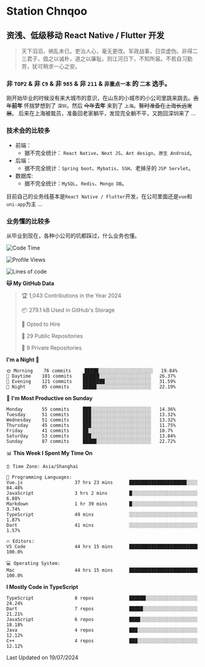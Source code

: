 # Station Chnqoo

## 资浅、低级移动 React Native / Flutter 开发

> 天下滔滔，祸乱未已。吏治人心，毫无更改。军政战事，日崇虚伪。非得二三君子，倡之以诚朴，道之以廉耻。则江河日下，不知所届。不若自习勤劳，犹可稍求一心之安。

### 非 `TOP2` & 非 `C9` & 非 `985` & 非 `211` & `非重点一本` 的 `二本` 选手。

刚开始毕业的时候没有来大城市的意识，在山东的小城市的小公司里跳来跳去。~~去年~~**前年** 怀揣梦想到了 `深圳`，然后 ~~今年~~**去年** 来到了 `上海`。~~暂时准备在上海长远发展~~。
后来在上海被裁员，准备回老家躺平，发现完全躺不平，又跑回深圳来了 ...

### 技术会的比较多

- 前端：
  - 据不完全统计： `React Native`、`Next JS`、`Ant design`、`原生 Android`。
- 后端：
  - 据不完全统计：`Spring boot`、`Mybatis`、`SSH`、老掉牙的 `JSP Servlet`。
- 数据库:
  - 据不完全统计：`MySQL`、`Redis`、`Mongo DB`。

目前自己的业务线基本是`React Native / Flutter`开发，在公司里面还是`vue`和`uni-app`为主 ...

### 业务懂的比较多

从毕业到现在，各种小公司的坑都踩过，什么业务也懂。

<!--START_SECTION:waka-->
![Code Time](http://img.shields.io/badge/Code%20Time-5%2C578%20hrs%202%20mins-blue)

![Profile Views](http://img.shields.io/badge/Profile%20Views-0-blue)

![Lines of code](https://img.shields.io/badge/From%20Hello%20World%20I%27ve%20Written-265%20Thousand%20lines%20of%20code-blue)

**🐱 My GitHub Data** 

> 🏆 1,043 Contributions in the Year 2024
 > 
> 📦 279.1 kB Used in GitHub's Storage 
 > 
> 💼 Opted to Hire
 > 
> 📜 29 Public Repositories 
 > 
> 🔑 9 Private Repositories  
 > 
**I'm a Night 🦉** 

```text
🌞 Morning    76 commits     █████░░░░░░░░░░░░░░░░░░░░   19.84% 
🌆 Daytime    101 commits    ██████░░░░░░░░░░░░░░░░░░░   26.37% 
🌃 Evening    121 commits    ████████░░░░░░░░░░░░░░░░░   31.59% 
🌙 Night      85 commits     █████░░░░░░░░░░░░░░░░░░░░   22.19%

```
📅 **I'm Most Productive on Sunday** 

```text
Monday       55 commits     ███░░░░░░░░░░░░░░░░░░░░░░   14.36% 
Tuesday      51 commits     ███░░░░░░░░░░░░░░░░░░░░░░   13.32% 
Wednesday    51 commits     ███░░░░░░░░░░░░░░░░░░░░░░   13.32% 
Thursday     45 commits     ███░░░░░░░░░░░░░░░░░░░░░░   11.75% 
Friday       41 commits     ██░░░░░░░░░░░░░░░░░░░░░░░   10.7% 
Saturday     53 commits     ███░░░░░░░░░░░░░░░░░░░░░░   13.84% 
Sunday       87 commits     █████░░░░░░░░░░░░░░░░░░░░   22.72%

```


📊 **This Week I Spent My Time On** 

```text
⌚︎ Time Zone: Asia/Shanghai

💬 Programming Languages: 
Vue.js                   37 hrs 23 mins      █████████████████████░░░░   84.48% 
JavaScript               3 hrs 2 mins        █░░░░░░░░░░░░░░░░░░░░░░░░   6.88% 
Markdown                 1 hr 39 mins        █░░░░░░░░░░░░░░░░░░░░░░░░   3.74% 
TypeScript               49 mins             ░░░░░░░░░░░░░░░░░░░░░░░░░   1.87% 
Dart                     41 mins             ░░░░░░░░░░░░░░░░░░░░░░░░░   1.57%

🔥 Editors: 
VS Code                  44 hrs 15 mins      █████████████████████████   100.0%

💻 Operating System: 
Mac                      44 hrs 15 mins      █████████████████████████   100.0%

```

**I Mostly Code in TypeScript** 

```text
TypeScript               8 repos             ██████░░░░░░░░░░░░░░░░░░░   24.24% 
Dart                     7 repos             █████░░░░░░░░░░░░░░░░░░░░   21.21% 
JavaScript               6 repos             ████░░░░░░░░░░░░░░░░░░░░░   18.18% 
Java                     4 repos             ███░░░░░░░░░░░░░░░░░░░░░░   12.12% 
C++                      4 repos             ███░░░░░░░░░░░░░░░░░░░░░░   12.12%

```



 Last Updated on 19/07/2024
<!--END_SECTION:waka-->

<!---
ChenqiaoStation/ChenqiaoStation is a ✨ special ✨ repository because its `README.md` (this file) appears on your GitHub profile.
You can click the Preview link to take a look at your changes.
--->
